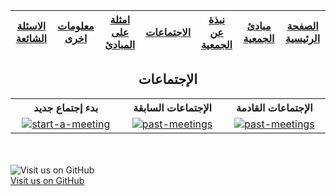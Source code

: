 | [ الاسئلة الشائعة](https://amateursanonymous.github.io/faq) | [ معلومات اخرى](https://amateursanonymous.github.io/#) | [   امثلة على المبادئ](https://amateursanonymous.github.io/about-us) | [ الاجتماعات](https://amateursanonymous.github.io/meetings) | [ نبذة عن الجمعية](https://amateursanonymous.github.io/principles-examples) |  [ مبادئ الجمعية](https://amateursanonymous.github.io/principles) | [  الصفحة الرئيسية](https://amateursanonymous.github.io)
| :---: | :---: | :---: | :---: | :---: | :---: | :---: |

## <center>الإجتماعات </center>


<table style="display: table;">
  <tr>
    <th style="text-align:center">بدء إجتماع  جديد</th>
    <th style="text-align:center">الإجتماعات السابقة</th>
    <th style="text-align:center">الإجتماعات القادمة</th>
  </tr>
  <tr>
    <td style="text-align:center"><a href="https://amateursanonymous.github.io/start-a-meeting"><img src="https://raw.githubusercontent.com/amateursanonymous/amateursanonymous.github.io/main/assets/mic-162.png" alt="start-a-meeting"/></a></td>
    <td style="text-align:center"><a href="https://amateursanonymous.github.io/past-meetings"><img src="https://raw.githubusercontent.com/amateursanonymous/amateursanonymous.github.io/main/assets/meeting-162.png" alt="past-meetings"/></a></td>
    <td style="text-align:center"><a href="https://amateursanonymous.github.io/future-meetings"><img src="https://raw.githubusercontent.com/amateursanonymous/amateursanonymous.github.io/main/assets/meeting-162.png" alt="past-meetings"/></a></td>
  </tr>
</table> 


<br><br>
![Visit us on GitHub](https://raw.githubusercontent.com/amateursanonymous/amateursanonymous.github.io/main/assets/GitHub-logo-100.png)<br>
[Visit us on GitHub](https://github.com/amateursanonymous/amateursanonymous.github.io)

